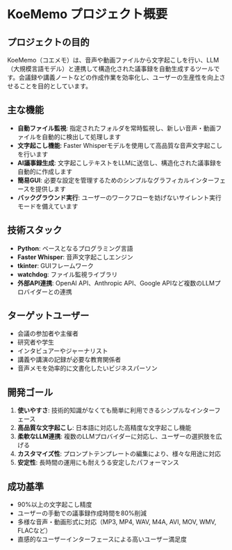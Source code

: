 # KoeMemo プロジェクト概要

## プロジェクトの目的

KoeMemo（コエメモ）は、音声や動画ファイルから文字起こしを行い、LLM（大規模言語モデル）と連携して構造化された議事録を自動生成するツールです。会議録や講義ノートなどの作成作業を効率化し、ユーザーの生産性を向上させることを目的としています。

## 主な機能

- **自動ファイル監視**: 指定されたフォルダを常時監視し、新しい音声・動画ファイルを自動的に検出して処理します
- **文字起こし機能**: Faster Whisperモデルを使用して高品質な音声文字起こしを行います
- **AI議事録生成**: 文字起こしテキストをLLMに送信し、構造化された議事録を自動的に作成します
- **簡易GUI**: 必要な設定を管理するためのシンプルなグラフィカルインターフェースを提供します
- **バックグラウンド実行**: ユーザーのワークフローを妨げないサイレント実行モードを備えています

## 技術スタック

- **Python**: ベースとなるプログラミング言語
- **Faster Whisper**: 音声文字起こしエンジン
- **tkinter**: GUIフレームワーク
- **watchdog**: ファイル監視ライブラリ
- **外部API連携**: OpenAI API、Anthropic API、Google APIなど複数のLLMプロバイダーとの連携

## ターゲットユーザー

- 会議の参加者や主催者
- 研究者や学生
- インタビュアーやジャーナリスト
- 講義や講演の記録が必要な教育関係者
- 音声メモを効率的に文書化したいビジネスパーソン

## 開発ゴール

1. **使いやすさ**: 技術的知識がなくても簡単に利用できるシンプルなインターフェース
2. **高品質な文字起こし**: 日本語に対応した高精度な文字起こし機能
3. **柔軟なLLM連携**: 複数のLLMプロバイダーに対応し、ユーザーの選択肢を広げる
4. **カスタマイズ性**: プロンプトテンプレートの編集により、様々な用途に対応
5. **安定性**: 長時間の運用にも耐えうる安定したパフォーマンス

## 成功基準

- 90%以上の文字起こし精度
- ユーザーの手動での議事録作成時間を80%削減
- 多様な音声・動画形式に対応（MP3, MP4, WAV, M4A, AVI, MOV, WMV, FLACなど）
- 直感的なユーザーインターフェースによる高いユーザー満足度 